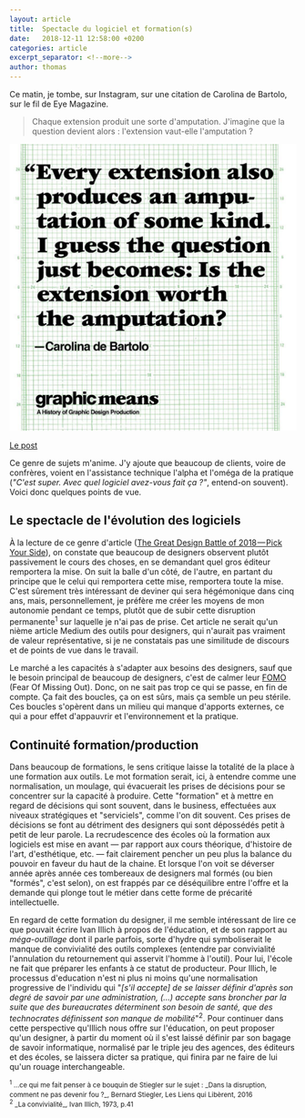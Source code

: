 ```yaml
---
layout: article
title:  Spectacle du logiciel et formation(s)
date:   2018-12-11 12:58:00 +0200
categories: article
excerpt_separator: <!--more-->
author: thomas
---
```

Ce matin, je tombe, sur Instagram, sur une citation de Carolina de Bartolo, sur le fil de Eye Magazine. 
> Chaque extension produit une sorte d'amputation. J'imagine que la question devient alors : l'extension vaut-elle l'amputation ?<!--more-->

![Every extension also produces an amputation of some kind. I guess the question just becomes: is the extension worth the amputation? Carolina de Bartolo](/assets/images/blog/45827030_345895609529964_7878153873529316170_n.jpg "Every extension also produces an amputation of some kind. I guess the question just becomes: is the extension worth the amputation? Carolina de Bartolo")

[Le post](https://www.instagram.com/p/BrOgphzlfcp/)

Ce genre de sujets m'anime. J'y ajoute que beaucoup de clients, voire de confrères, voient en l'assistance technique l'alpha et l'oméga de la pratique (*"C'est super. Avec quel logiciel avez-vous fait ça ?"*, entend-on souvent). Voici donc quelques points de vue.

## Le spectacle de l'évolution des logiciels ##

À la lecture de ce genre d'article ([The Great Design Battle of 2018 — Pick Your Side](https://medium.com/sketch-app-sources/design-tool-choices-2018-a3e6a8ce87c6)), on constate que beaucoup de designers observent plutôt passivement le cours des choses, en se demandant quel gros éditeur remportera la mise. On suit la balle d'un côté, de l'autre, en partant du principe que le celui qui remportera cette mise, remportera toute la mise. C'est sûrement très intéressant de deviner qui sera hégémonique dans cinq ans, mais, personnellement, je préfère me créer les moyens de mon autonomie pendant ce temps, plutôt que de subir cette disruption permanente<sup>1</sup> sur laquelle je n'ai pas de prise. Cet article ne serait qu'un nième article Medium des outils pour designers, qui n'aurait pas vraiment de valeur représentative, si je ne constatais pas une similitude de discours et de points de vue dans le travail.

Le marché a les capacités à s'adapter aux besoins des designers, sauf que le besoin principal de beaucoup de designers, c'est de calmer leur [FOMO](https://fr.wikipedia.org/wiki/Fear_of_missing_out) (Fear Of Missing Out). Donc, on ne sait pas trop ce qui se passe, en fin de compte. Ça fait des boucles, ça on est sûrs, mais ça semble un peu stérile. Ces boucles s'opèrent dans un milieu qui manque d'apports externes, ce qui a pour effet d'appauvrir et l'environnement et la pratique.

## Continuité formation/production ##

Dans beaucoup de formations, le sens critique laisse la totalité de la place à une formation aux outils. Le mot formation serait, ici, à entendre comme une normalisation, un moulage, qui évacuerait les prises de décisions pour se concentrer sur la capacité à produire. Cette "formation" et à mettre en regard de décisions qui sont souvent, dans le business, effectuées aux niveaux stratégiques et "serviciels", comme l'on dit souvent. Ces prises de décisions se font au détriment des designers qui sont dépossédés petit à petit de leur parole. La recrudescence des écoles où la formation aux logiciels est mise en avant — par rapport aux cours théorique, d'histoire de l'art, d'esthétique, etc. — fait clairement pencher un peu plus la balance du pouvoir en faveur du haut de la chaine. Et lorsque l'on voit se déverser année après année ces tombereaux de designers mal formés (ou bien "formés", c'est selon), on est frappés par ce déséquilibre entre l'offre et la demande qui plonge tout le métier dans cette forme de précarité intellectuelle.

En regard de cette formation du designer, il me semble intéressant de lire ce que pouvait écrire Ivan Illich à propos de l'éducation, et de son rapport au _méga-outillage_ dont il parle parfois, sorte d'hydre qui symboliserait le manque de convivialité des outils complexes (entendre par convivialité l'annulation du retournement qui asservit l'homme à l'outil). Pour lui, l'école ne fait que préparer les enfants à ce statut de producteur. Pour Illich, le processus d'education n'est ni plus ni moins qu'une normalisation progressive de l'individu qui "_[s'il accepte] de se laisser définir d'après son degré de savoir par une administration, (…) accepte sans broncher par la suite que des bureaucrates déterminent son besoin de santé, que des technocrates définissent son manque de mobilité_"<sup>2</sup>. Pour continuer dans cette perspective qu'Illich nous offre sur l'éducation, on peut proposer qu'un designer, à partir du moment où il s'est laissé définir par son bagage de savoir informatique, normalisé par le triple jeu des agences, des éditeurs et des écoles, se laissera dicter sa pratique, qui finira par ne faire de lui qu'un rouage interchangeable.

<small>
<sup>1</sup> …ce qui me fait penser à ce bouquin de Stiegler sur le sujet : _Dans la disruption, comment ne pas devenir fou ?_, Bernard Stiegler, Les Liens qui Libèrent, 2016<br/>
<sup>2</sup> _La convivialité_, Ivan Illich, 1973, p.41
</small>
